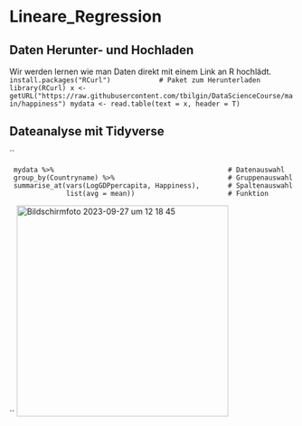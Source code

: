 # Lineare_Regression
## Daten Herunter- und Hochladen 

Wir werden lernen wie man Daten direkt mit einem Link an R hochlädt.
``
   install.packages("RCurl")            # Paket zum Herunterladen
   library(RCurl)
   x <- getURL("https://raw.githubusercontent.com/tbilgin/DataScienceCourse/main/happiness")
   mydata <- read.table(text = x, header = T)
 ``  

## Dateanalyse mit Tidyverse

``
    
     mydata %>%                                           # Datenauswahl               
     group_by(Countryname) %>%                            # Gruppenauswahl
     summarise_at(vars(LogGDPpercapita, Happiness),       # Spaltenauswahl
                  list(avg = mean))                       # Funktion  
                  
``
<img width="374" alt="Bildschirmfoto 2023-09-27 um 12 18 45" src="https://github.com/tbilgin/DataScienceCourse/assets/26571015/87cc573b-9014-4bdd-b465-6eb417911cb4">


